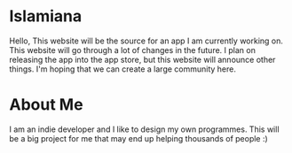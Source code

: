# Islamiana

Hello, This website will be the source for an app I am currently working on. This website will go through a lot of changes in the future. I plan on releasing the app into the app store, but this website will announce other things. I'm hoping that we can create a large community here.

# About Me
I am an indie developer and I like to design my own programmes. This will be a big project for me that may end up helping thousands of people :)